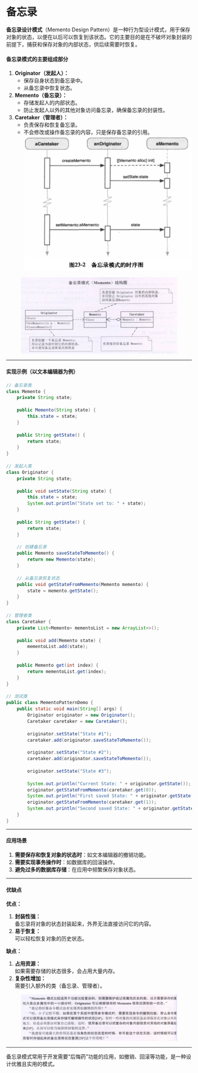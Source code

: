 # 备忘录

**备忘录设计模式**（Memento Design Pattern）是一种行为型设计模式，用于保存对象的状态，以便在以后可以恢复到该状态。它的主要目的是在不破坏对象封装的前提下，捕获和保存对象的内部状态，供后续需要时恢复。

#### 备忘录模式的主要组成部分

1. **Originator（发起人）：**
   * 保存自身状态到备忘录中。
   * 从备忘录中恢复状态。
2. **Memento（备忘录）：**
   * 存储发起人的内部状态。
   * 防止发起人以外的其他对象访问备忘录，确保备忘录的封装性。
3. **Caretaker（管理者）：**
   * 负责保存和恢复备忘录。
   * 不会修改或操作备忘录的内容，只是保存备忘录的引用。![](<../../../.gitbook/assets/image (8).png>)

<figure><img src="../../../.gitbook/assets/image (7).png" alt=""><figcaption></figcaption></figure>

***



#### 实现示例（以文本编辑器为例）

```java
// 备忘录类
class Memento {
    private String state;

    public Memento(String state) {
        this.state = state;
    }

    public String getState() {
        return state;
    }
}

// 发起人类
class Originator {
    private String state;

    public void setState(String state) {
        this.state = state;
        System.out.println("State set to: " + state);
    }

    public String getState() {
        return state;
    }

    // 创建备忘录
    public Memento saveStateToMemento() {
        return new Memento(state);
    }

    // 从备忘录恢复状态
    public void getStateFromMemento(Memento memento) {
        state = memento.getState();
    }
}

// 管理者类
class Caretaker {
    private List<Memento> mementoList = new ArrayList<>();

    public void add(Memento state) {
        mementoList.add(state);
    }

    public Memento get(int index) {
        return mementoList.get(index);
    }
}

// 测试类
public class MementoPatternDemo {
    public static void main(String[] args) {
        Originator originator = new Originator();
        Caretaker caretaker = new Caretaker();

        originator.setState("State #1");
        caretaker.add(originator.saveStateToMemento());

        originator.setState("State #2");
        caretaker.add(originator.saveStateToMemento());

        originator.setState("State #3");

        System.out.println("Current State: " + originator.getState());
        originator.getStateFromMemento(caretaker.get(0));
        System.out.println("First saved State: " + originator.getState());
        originator.getStateFromMemento(caretaker.get(1));
        System.out.println("Second saved State: " + originator.getState());
    }
}
```

***

#### 应用场景

1. **需要保存和恢复对象的状态时**：如文本编辑器的撤销功能。
2. **需要实现事务操作时**：如数据库的回滚操作。
3. **避免过多的数据库存储**：在应用中频繁保存对象状态。

***

#### 优缺点

**优点：**

1. **封装性强：**\
   备忘录将对象的状态封装起来，外界无法直接访问它的内容。
2. **易于恢复：**\
   可以轻松恢复对象的历史状态。

**缺点：**

1. **占用资源：**\
   如果需要存储的状态很多，会占用大量内存。
2. **复杂性增加：**\
   需要引入额外的类（备忘录、管理者）。



<figure><img src="../../../.gitbook/assets/image (9).png" alt=""><figcaption></figcaption></figure>

***

备忘录模式常用于开发需要“后悔药”功能的应用，如撤销、回滚等功能，是一种设计优雅且实用的模式。

